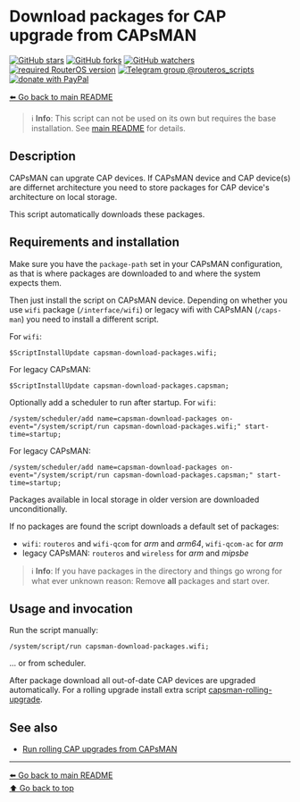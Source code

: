 Download packages for CAP upgrade from CAPsMAN
=============================================

[![GitHub stars](https://img.shields.io/github/stars/eworm-de/routeros-scripts?logo=GitHub&style=flat&color=red)](https://github.com/eworm-de/routeros-scripts/stargazers)
[![GitHub forks](https://img.shields.io/github/forks/eworm-de/routeros-scripts?logo=GitHub&style=flat&color=green)](https://github.com/eworm-de/routeros-scripts/network)
[![GitHub watchers](https://img.shields.io/github/watchers/eworm-de/routeros-scripts?logo=GitHub&style=flat&color=blue)](https://github.com/eworm-de/routeros-scripts/watchers)
[![required RouterOS version](https://img.shields.io/badge/RouterOS-7.12-yellow?style=flat)](https://mikrotik.com/download/changelogs/)
[![Telegram group @routeros_scripts](https://img.shields.io/badge/Telegram-%40routeros__scripts-%2326A5E4?logo=telegram&style=flat)](https://t.me/routeros_scripts)
[![donate with PayPal](https://img.shields.io/badge/Like_it%3F-Donate!-orange?logo=githubsponsors&logoColor=orange&style=flat)](https://www.paypal.com/cgi-bin/webscr?cmd=_s-xclick&hosted_button_id=A4ZXBD6YS2W8J)

[⬅️ Go back to main README](../README.md)

> ℹ️ **Info**: This script can not be used on its own but requires the base
> installation. See [main README](../README.md) for details.

Description
-----------

CAPsMAN can upgrate CAP devices. If CAPsMAN device and CAP device(s) are
differnet architecture you need to store packages for CAP device's
architecture on local storage.

This script automatically downloads these packages.

Requirements and installation
-----------------------------

Make sure you have the `package-path` set in your CAPsMAN configuration,
as that is where packages are downloaded to and where the system expects
them.

Then just install the script on CAPsMAN device.
Depending on whether you use `wifi` package (`/interface/wifi`) or legacy
wifi with CAPsMAN (`/caps-man`) you need to install a different script.

For `wifi`:

    $ScriptInstallUpdate capsman-download-packages.wifi;

For legacy CAPsMAN:

    $ScriptInstallUpdate capsman-download-packages.capsman;

Optionally add a scheduler to run after startup. For `wifi`:

    /system/scheduler/add name=capsman-download-packages on-event="/system/script/run capsman-download-packages.wifi;" start-time=startup;

For legacy CAPsMAN:

    /system/scheduler/add name=capsman-download-packages on-event="/system/script/run capsman-download-packages.capsman;" start-time=startup;

Packages available in local storage in older version are downloaded
unconditionally.

If no packages are found the script downloads a default set of packages:

 * `wifi`: `routeros` and `wifi-qcom` for *arm* and *arm64*, `wifi-qcom-ac` for *arm*
 * legacy CAPsMAN: `routeros` and `wireless` for *arm* and *mipsbe*

> ℹ️ **Info**: If you have packages in the directory and things go wrong for
> what ever unknown reason: Remove **all** packages and start over.

Usage and invocation
--------------------

Run the script manually:

    /system/script/run capsman-download-packages.wifi;

... or from scheduler.

After package download all out-of-date CAP devices are upgraded automatically.
For a rolling upgrade install extra script
[capsman-rolling-upgrade](capsman-rolling-upgrade.md).

See also
--------

* [Run rolling CAP upgrades from CAPsMAN](capsman-rolling-upgrade.md)

---
[⬅️ Go back to main README](../README.md)  
[⬆️ Go back to top](#top)
